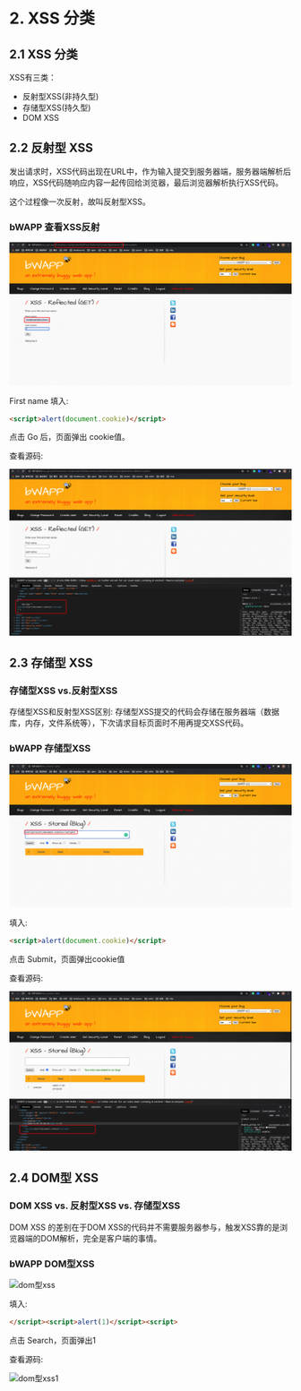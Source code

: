 # 2. XSS 分类

## 2.1 XSS 分类
XSS有三类：
* 反射型XSS(非持久型)
* 存储型XSS(持久型)
* DOM XSS

## 2.2 反射型 XSS

发出请求时，XSS代码出现在URL中，作为输入提交到服务器端，服务器端解析后响应，XSS代码随响应内容一起传回给浏览器，最后浏览器解析执行XSS代码。

这个过程像一次反射，故叫反射型XSS。

### bWAPP 查看XSS反射

![反射型xss](../../assets/反射型xss.png)

First name 填入: 
```html
<script>alert(document.cookie)</script>
```

点击 Go 后，页面弹出 cookie值。

查看源码:

![反射型xss2](../../assets/反射型xss2.png)



## 2.3 存储型 XSS

### 存储型XSS vs.反射型XSS

存储型XSS和反射型XSS区别: 存储型XSS提交的代码会存储在服务器端（数据库，内存，文件系统等），下次请求目标页面时不用再提交XSS代码。

### bWAPP 存储型XSS

![存储型xss](../../assets/存储型xss.png)


填入: 

```html
<script>alert(document.cookie)</script>
```

点击 Submit，页面弹出cookie值


查看源码:

![存储型xss1](../../assets/存储型xss1.png)


## 2.4 DOM型 XSS

### DOM XSS vs. 反射型XSS vs. 存储型XSS

DOM XSS 的差别在于DOM XSS的代码并不需要服务器参与，触发XSS靠的是浏览器端的DOM解析，完全是客户端的事情。


### bWAPP DOM型XSS


![dom型xss](../../assets/dom型xss.png)


填入: 

```html
</script><script>alert(1)</script><script>
```

点击 Search，页面弹出1


查看源码:

![dom型xss1](../../assets/dom型xss1.png)

